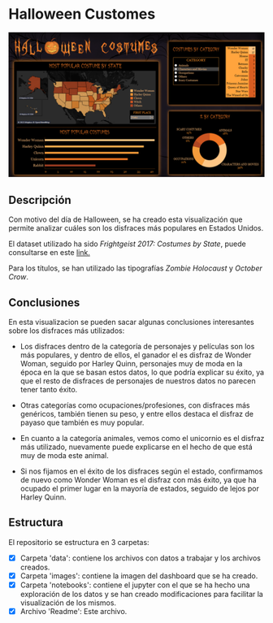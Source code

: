 # Halloween Customes

![Dashboard](/images/foto_dashboard.png)

## Descripción
Con motivo del día de Halloween, se ha creado esta visualización que permite analizar cuáles son los disfraces más populares en Estados Unidos.

El dataset utilizado ha sido *Frightgeist 2017: Costumes by State*, puede consultarse en este [link.](https://www.kaggle.com/datasets/GoogleNewsLab/frightgeist-2017-costumes-by-state)

Para los títulos, se han utilizado las tipografías *Zombie Holocaust* y *October Crow*. 

## Conclusiones
En esta visualizacion se pueden sacar algunas conclusiones interesantes sobre los disfraces más utilizados:

- Los disfraces dentro de la categoría de personajes y películas son los más populares, y dentro de ellos, el ganador el es disfraz de Wonder Woman, seguido por Harley Quinn, personajes muy de moda en la época en la que se basan estos datos, lo que podría explicar su éxito, ya que el resto de disfraces de personajes de nuestros datos no parecen tener tanto éxito.

- Otras categorías como ocupaciones/profesiones, con disfraces más genéricos, también tienen su peso, y entre ellos destaca el disfraz de payaso que también es muy popular.

- En cuanto a la categoría animales, vemos como el unicornio es el disfraz más utilizado, nuevamente puede explicarse en el hecho de que está muy de moda este animal.

- Si nos fijamos en el éxito de los disfraces según el estado, confirmamos de nuevo como Wonder Woman es el disfraz con más éxito, ya que ha ocupado el primer lugar en la mayoría de estados, seguido de lejos por Harley Quinn.


## Estructura
El repositorio se estructura en 3 carpetas:
-   [x]  Carpeta 'data':  contiene los archivos con datos a trabajar y los archivos creados.
-   [x]  Carpeta 'images': contiene la imagen del dashboard que se ha creado.
-   [x]  Carpeta 'notebooks': contiene el jupyter con el que se ha hecho una exploración de los datos y se han creado modificaciones para facilitar la visualización de los mismos.
-   [x]  Archivo 'Readme': Este archivo.
